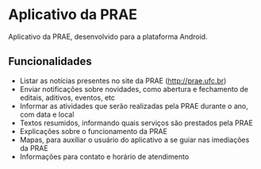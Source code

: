 # Aplicativo da PRAE

  Aplicativo da PRAE, desenvolvido para a plataforma Android.
  
  ## Funcionalidades
  
  - Listar as notícias presentes no site da PRAE (http://prae.ufc.br)
  - Enviar notificações sobre novidades, como abertura e fechamento de editais, aditivos, eventos, etc
  - Informar as atividades que serão realizadas pela PRAE durante o ano, com data e local
  - Textos resumidos, informando quais serviços são prestados pela PRAE
  - Explicações sobre o funcionamento da PRAE
  - Mapas, para auxiliar o usuário do aplicativo a se guiar nas imediações da PRAE
  - Informações para contato e horário de atendimento

  
  
